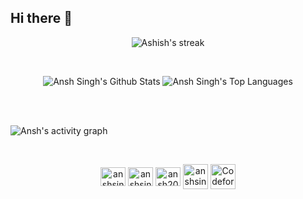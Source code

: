 ## Hi there 👋

<p align="center">
        <img alt="Ashish's streak" src="https://github-readme-streak-stats.herokuapp.com/?user=ansh200516&theme=chartreuse-dark&hide_border=true&stroke=0000&background=060A0CD0"/>
    </a>
</p>
<br/>
  <p align = "center">
    <!-- <a href="https://github.com/SubhamRaoniar28/github-readme-stats">--> <img alt="Ansh Singh's Github Stats" src="https://github-readme-stats.vercel.app/api?username=ansh200516&show_icons=true&count_private=true&theme=react&hide_border=true&bg_color=0D1117" /></a>
  <!-- <a href="https://github.com/SubhamRaoniar28/github-readme-stats"> --> <img alt="Ansh Singh's Top Languages" src="https://github-readme-stats.vercel.app/api/top-langs/?username=ansh200516&langs_count=8&count_private=true&layout=compact&theme=react&hide_border=true&bg_color=0D1117" /></a>
  </p>
  <br/>


<br/>

![Ansh's activity graph](https://github-readme-activity-graph.vercel.app/graph?username=ansh200516&bg_color=000000&color=ffffff&line=ffa047&point=1b03d3&area=true&hide_border=true)

<br/>
<p align="center">
<a href="https://www.linkedin.com/in/anshsingh200516/" target="blank"><img align="center" src="https://raw.githubusercontent.com/rahuldkjain/github-profile-readme-generator/master/src/images/icons/Social/linked-in-alt.svg" alt="anshsingh200516" height="30" width="40" /></a>
<a href="https://www.instagram.com/anshsingh_1603/" target="blank"><img align="center" src="https://raw.githubusercontent.com/rahuldkjain/github-profile-readme-generator/master/src/images/icons/Social/instagram.svg" alt="anshsingh_1603" height="30" width="40" /></a>
<a href="https://leetcode.com/u/ansh200516/" target="blank"><img align="center" src="https://raw.githubusercontent.com/rahuldkjain/github-profile-readme-generator/master/src/images/icons/Social/leet-code.svg" alt="ansh200516" height="30" width="40" /></a>
<a href="https://www.geeksforgeeks.org/user/anshsingud70/" target="blank"><img align="center" src="https://raw.githubusercontent.com/rahuldkjain/github-profile-readme-generator/master/src/images/icons/Social/geeks-for-geeks.svg" alt="anshsingud70" height="40" width="40" /></a>
 <a href = "https://codeforces.com/profile/ansh200516" target = "blank"><img align = "center" alt="Codeforces" height = "40" width="40" src="https://img.icons8.com/?size=100&id=jldAN67IAsrW&format=png&color=000000" /></a>
</p>

<!--
**ansh200516/ansh200516** is a ✨ _special_ ✨ repository because its `README.md` (this file) appears on your GitHub profile.

Here are some ideas to get you started:

- 🔭 I’m currently working on ...
- 🌱 I’m currently learning ...
- 👯 I’m looking to collaborate on ...
- 🤔 I’m looking for help with ...
- 💬 Ask me about ...
- 📫 How to reach me: ...
- 😄 Pronouns: ...
- ⚡ Fun fact: ...
-->
